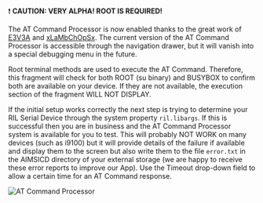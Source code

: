 :exclamation: **CAUTION: VERY ALPHA! ROOT IS REQUIRED!**

The AT Command Processor is now enabled thanks to the great work of [E3V3A](https://github.com/E3V3A) and [xLaMbChOpSx](https://github.com/xLaMbChOpSx). The current version of the AT Command Processor is accessible through the navigation drawer, but it will vanish into a special debugging menu in the future.

Root terminal methods are used to execute the AT Command. Therefore, this fragment will check for both ROOT (su binary) and BUSYBOX to confirm both are available on your device. If they are not available, the execution section of the fragment WILL NOT DISPLAY.

If the initial setup works correctly the next step is trying to determine your RIL Serial Device through the system property `ril.libargs`. If this is successful then you are in business and the AT Command Processor system is available for you to test. This will probably NOT WORK on many devices (such as i9100) but it will provide details of the failure if available and display them to the screen but also write them to the file `error.txt` in the AIMSICD directory of your external storage (we are happy to receive these error reports to improve our App). Use the Timeout drop-down field to allow a certain time for an AT Command response.

![AT Command Processor](https://raw.githubusercontent.com/SecUpwN/Android-IMSI-Catcher-Detector/master/SCREENSHOTS/AT-Command-Processor.png)